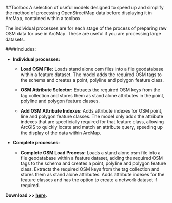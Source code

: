 ##Toolbox
A selection of useful models designed to speed up and simplify the method of processing OpenStreetMap data before displaying it in ArcMap, contained within a 
toolbox.

The individual processes are for each stage of the process of preparing raw OSM data for use in ArcMap. These are useful if you are processing large datasets.

####Includes:
* **Individual processes:**

	* **Load OSM File:** Loads stand alone osm files into a file geodatabase within a feature dataset. The model adds the required OSM tags to the schema and creates a point, polyline and polygon feature class.
	
	* **OSM Attribute Selector:** Extracts the required OSM keys from the tag collection and stores them as stand alone attributes in the point, polyline and polygon feature classes.
	
	* **Add OSM Attribute Indexes:** Adds attribute indexes for OSM point, line and polygon feature classes. The model only adds the attribute indexes that are specficially required for that feature class, allowing ArcGIS to quickly locate and match an attribute query, speeding up the display of the data within ArcMap.

* **Complete processes:**
    
	* **Complete OSM Load Process:** Loads a stand alone osm file into a file geodatabase within a feature dataset, adding the required OSM tags to the schema and creates a point, polyline and polygon feature class. Extracts the required OSM keys from the tag collection and stores them as stand alone attributes. Adds attribute indexes for the feature classes and has the option to create a network dataset if required.

**Download >> [here](https://github.com/GASCUK/OpenStreetMap-ArcGIS/raw/master/OpenStreetMap%20Models.zip).**